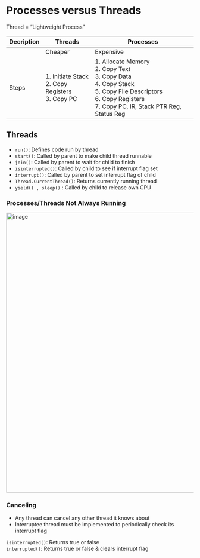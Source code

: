 # Processes versus Threads
Thread = “Lightweight Process”

| Decription  | Threads     |  Processes  |
| ----------- | ----------- | ----------- |
|             | Cheaper     |  Expensive  |
| Steps       | 1. Initiate Stack<br> 2. Copy Registers<br> 3. Copy PC | 1. Allocate Memory<br> 2. Copy Text<br> 3. Copy Data<br> 4. Copy Stack<br> 5. Copy File Descriptors<br> 6. Copy Registers<br> 7. Copy PC, IR, Stack PTR Reg, Status Reg   |

## Threads
- ```run()```: Defines code run by thread
- ```start()```: Called by parent to make child thread runnable
- ```join()```: Called by parent to wait for child to finish
- ```isinterrupted()```: Called by child to see if interrupt flag set
- ```interrupt()```: Called by parent to set interrupt flag of child
- ```Thread.CurrentThread()```: Returns currently running thread
- ```yield() , sleep()``` : Called by child to release own CPU

### Processes/Threads Not Always Running
<img width="750" alt="image" src="https://user-images.githubusercontent.com/74788199/218559840-8f0ddccd-f540-4933-9a31-d881cf505ab4.png">

### Canceling
- Any thread can cancel any other thread it knows about
- Interruptee thread must be implemented to periodically check
its interrupt flag

```isinterrupted()```: Returns true or false <br>
```interrupted()```: Returns true or false & clears interrupt flag
